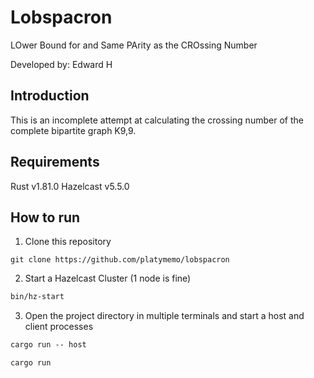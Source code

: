 # Lobspacron

LOwer Bound for and Same PArity as the CROssing Number

Developed by: Edward H

## Introduction

This is an incomplete attempt at calculating the crossing number of the complete bipartite graph K9,9.

## Requirements

Rust v1.81.0
Hazelcast v5.5.0

## How to run

1. Clone this repository
```git
git clone https://github.com/platymemo/lobspacron
```

2. Start a Hazelcast Cluster (1 node is fine)
```bash
bin/hz-start
```

3. Open the project directory in multiple terminals and start a host and client processes
```cmd
cargo run -- host
```
```cmd
cargo run
```